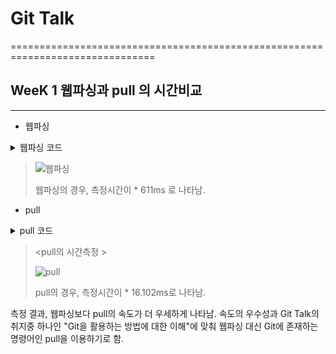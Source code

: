 # Git Talk
===============================================================================


## WeeK 1 웹파싱과 pull 의 시간비교
-----------------------------------------------------------------------------------------------


* 웹파싱

<details markdown="1">
<summary>웹파싱 코드</summary>

### 웹파싱

using System;
using System.Linq;
using System.Text;
using System.Web;
using System.Net;
using agi = HtmlAgilityPack;
using System.Diagnostics;

namespace WebParsing
{
    class Program
    {
        static void Main(string[] args)
        {
            Stopwatch sw = new Stopwatch();
            WebClient wc = new WebClient
            {
                Encoding = Encoding.UTF8
            };
            try
            {
                sw.Start();
                string html = wc.DownloadString("https://github.com/noino0819/GitTalk");
                agi.HtmlDocument doc = new agi.HtmlDocument();
                doc.LoadHtml(html);
                Console.WriteLine(doc.GetElementbyId("readme").InnerText);
                sw.Stop();
                Console.WriteLine(sw.ElapsedMilliseconds.ToString() + "ms");
            }
            catch (NullReferenceException)
            {
                Console.WriteLine("html is null");
                return;
            }
            
        }
    }


</details>

> 
> ![웹파싱](https://user-images.githubusercontent.com/54929601/67845950-b768f380-fb43-11e9-927d-23eb98058243.png)
> 
> 
> 웹파싱의 경우, 측정시간이 * 611ms 로 나타남.


* pull

<details markdown="1">
<summary>pull 코드</summary>

### pull

#include <stdio.h>
#include <stdlib.h>
#include <string.h>
#include <time.h>

int main(){
   clock_t start, end;
   clock_t total_start, total_end;

   total_start = clock();
   FILE *fp = fopen("./SETTING.txt", "rt");

   char remote_add[120] = "git remote add GitTalk https://github.com/";
   char ID[20];
   char password[20];
   char repository_name[50];
   
   if (fp == NULL){
      printf("SETTING.txt 파일이 없습니다.\n");
      return 0;
   }

   fscanf(fp, "%s", ID);
   fscanf(fp, "%s", password);
   fscanf(fp, "%s", repository_name);

   strcat(remote_add, ID);
   strcat(remote_add, "/");
   strcat(remote_add, repository_name);
   
   system(remote_add);
   start = clock();
   system("git pull GitTalk master:master");
   end = clock();
   system("git remote remove GitTalk");

   fclose(fp);
   total_end = clock();

   putchar('\n');
   printf("pull만 :  %f\n", (double) (end - start) / CLOCKS_PER_SEC);
   printf("전체 : %f\n", (double) (total_end - total_start) / CLOCKS_PER_SEC);

   return 0;


</details>

> <pull의 시간측정 >
> 
> ![pull](https://user-images.githubusercontent.com/54929601/67846031-de272a00-fb43-11e9-9947-69cff317b084.png)
> 
> pull의 경우, 측정시간이 * 16.102ms로 나타남.


측정 결과, 웹파싱보다 pull의 속도가 더 우세하게 나타남.
속도의 우수성과 Git Talk의 취지중 하나인
"Git을 활용하는 방법에 대한 이해"에 맞춰
웹파싱 대신 Git에 존재하는 명령어인 pull을 이용하기로 함.
